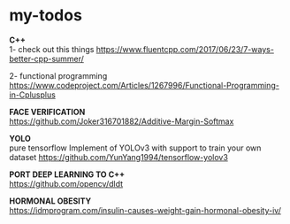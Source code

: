 # my-todos

**C++** <br />
1- check out this things
https://www.fluentcpp.com/2017/06/23/7-ways-better-cpp-summer/

2- functional programming https://www.codeproject.com/Articles/1267996/Functional-Programming-in-Cplusplus









**FACE VERIFICATION** <br />
https://github.com/Joker316701882/Additive-Margin-Softmax


**YOLO** <br />
pure tensorflow Implement of YOLOv3 with support to train your own dataset
https://github.com/YunYang1994/tensorflow-yolov3 



**PORT DEEP LEARNING TO C++** <br />
https://github.com/opencv/dldt

**HORMONAL OBESITY** <br />
https://idmprogram.com/insulin-causes-weight-gain-hormonal-obesity-iv/

